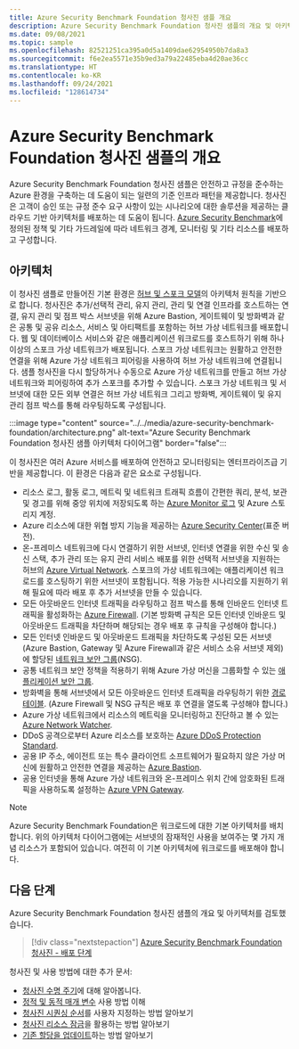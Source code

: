 ```yaml
---
title: Azure Security Benchmark Foundation 청사진 샘플 개요
description: Azure Security Benchmark Foundation 청사진 샘플의 개요 및 아키텍처.
ms.date: 09/08/2021
ms.topic: sample
ms.openlocfilehash: 82521251ca395a0d5a1409dae62954950b7da8a3
ms.sourcegitcommit: f6e2ea5571e35b9ed3a79a22485eba4d20ae36cc
ms.translationtype: HT
ms.contentlocale: ko-KR
ms.lasthandoff: 09/24/2021
ms.locfileid: "128614734"
---
```

# <a name="overview-of-the-azure-security-benchmark-foundation-blueprint-sample"></a>Azure Security Benchmark Foundation 청사진 샘플의 개요

Azure Security Benchmark Foundation 청사진 샘플은 안전하고 규정을 준수하는 Azure 환경을 구축하는 데 도움이 되는 일련의 기준 인프라 패턴을 제공합니다. 청사진은 고객이 승인 또는 규정 준수 요구 사항이 있는 시나리오에 대한 솔루션을 제공하는 클라우드 기반 아키텍처를 배포하는 데 도움이 됩니다. [Azure Security Benchmark](../../../../security/benchmarks/index.yml)에 정의된 정책 및 기타 가드레일에 따라 네트워크 경계, 모니터링 및 기타 리소스를 배포하고 구성합니다.

## <a name="architecture"></a>아키텍처

이 청사진 샘플로 만들어진 기본 환경은 [허브 및 스포크 모델](/azure/architecture/reference-architectures/hybrid-networking/hub-spoke)의 아키텍처 원칙을 기반으로 합니다.
청사진은 추가/선택적 관리, 유지 관리, 관리 및 연결 인프라를 호스트하는 연결, 유지 관리 및 점프 박스 서브넷을 위해 Azure Bastion, 게이트웨이 및 방화벽과 같은 공통 및 공유 리소스, 서비스 및 아티팩트를 포함하는 허브 가상 네트워크를 배포합니다. 웹 및 데이터베이스 서비스와 같은 애플리케이션 워크로드를 호스트하기 위해 하나 이상의 스포크 가상 네트워크가 배포됩니다. 스포크 가상 네트워크는 원활하고 안전한 연결을 위해 Azure 가상 네트워크 피어링을 사용하여 허브 가상 네트워크에 연결됩니다. 샘플 청사진을 다시 할당하거나 수동으로 Azure 가상 네트워크를 만들고 허브 가상 네트워크와 피어링하여 추가 스포크를 추가할 수 있습니다. 스포크 가상 네트워크 및 서브넷에 대한 모든 외부 연결은 허브 가상 네트워크 그리고 방화벽, 게이트웨이 및 유지 관리 점프 박스를 통해 라우팅하도록 구성됩니다.

:::image type="content" source="../../media/azure-security-benchmark-foundation/architecture.png" alt-text="Azure Security Benchmark Foundation 청사진 샘플 아키텍처 다이어그램" border="false":::

이 청사진은 여러 Azure 서비스를 배포하여 안전하고 모니터링되는 엔터프라이즈급 기반을 제공합니다. 이 환경은 다음과 같은 요소로 구성됩니다.

- 리소스 로그, 활동 로그, 메트릭 및 네트워크 트래픽 흐름이 간편한 쿼리, 분석, 보관 및 경고를 위해 중앙 위치에 저장되도록 하는 [Azure Monitor 로그](../../../../azure-monitor/logs/data-platform-logs.md) 및 Azure 스토리지 계정.
- Azure 리소스에 대한 위협 방지 기능을 제공하는 [Azure Security Center](../../../../security-center/security-center-introduction.md)(표준 버전).
- 온-프레미스 네트워크에 다시 연결하기 위한 서브넷, 인터넷 연결을 위한 수신 및 송신 스택, 추가 관리 또는 유지 관리 서비스 배포를 위한 선택적 서브넷을 지원하는 허브의 [Azure Virtual Network](../../../../virtual-network/virtual-networks-overview.md). 스포크의 가상 네트워크에는 애플리케이션 워크로드를 호스팅하기 위한 서브넷이 포함됩니다. 적용 가능한 시나리오를 지원하기 위해 필요에 따라 배포 후 추가 서브넷을 만들 수 있습니다.
- 모든 아웃바운드 인터넷 트래픽을 라우팅하고 점프 박스를 통해 인바운드 인터넷 트래픽을 활성화하는 [Azure Firewall](../../../../firewall/overview.md). (기본 방화벽 규칙은 모든 인터넷 인바운드 및 아웃바운드 트래픽을 차단하며 해당되는 경우 배포 후 규칙을 구성해야 합니다.)
- 모든 인터넷 인바운드 및 아웃바운드 트래픽을 차단하도록 구성된 모든 서브넷(Azure Bastion, Gateway 및 Azure Firewall과 같은 서비스 소유 서브넷 제외)에 할당된 [네트워크 보안 그룹](../../../../virtual-network/network-security-group-how-it-works.md)(NSG).
- 공통 네트워크 보안 정책을 적용하기 위해 Azure 가상 머신을 그룹화할 수 있는 [애플리케이션 보안 그룹](../../../../virtual-network/application-security-groups.md).
- 방화벽을 통해 서브넷에서 모든 아웃바운드 인터넷 트래픽을 라우팅하기 위한 [경로 테이블](../../../../virtual-network/manage-route-table.md). (Azure Firewall 및 NSG 규칙은 배포 후 연결을 열도록 구성해야 합니다.)
- Azure 가상 네트워크에서 리소스의 메트릭을 모니터링하고 진단하고 볼 수 있는 [Azure Network Watcher](../../../../network-watcher/network-watcher-monitoring-overview.md).
- DDoS 공격으로부터 Azure 리소스를 보호하는 [Azure DDoS Protection Standard](../../../../ddos-protection/ddos-protection-overview.md).
- 공용 IP 주소, 에이전트 또는 특수 클라이언트 소프트웨어가 필요하지 않은 가상 머신에 원활하고 안전한 연결을 제공하는 [Azure Bastion](../../../../bastion/bastion-overview.md).
- 공용 인터넷을 통해 Azure 가상 네트워크와 온-프레미스 위치 간에 암호화된 트래픽을 사용하도록 설정하는 [Azure VPN Gateway](../../../../vpn-gateway/vpn-gateway-about-vpngateways.md).

> [!NOTE]
> Azure Security Benchmark Foundation은 워크로드에 대한 기본 아키텍처를 배치합니다. 위의 아키텍처 다이어그램에는 서브넷의 잠재적인 사용을 보여주는 몇 가지 개념 리소스가 포함되어 있습니다. 여전히 이 기본 아키텍처에 워크로드를 배포해야 합니다.

## <a name="next-steps"></a>다음 단계

Azure Security Benchmark Foundation 청사진 샘플의 개요 및 아키텍처를 검토했습니다.

> [!div class="nextstepaction"]
> [Azure Security Benchmark Foundation 청사진 - 배포 단계](./deploy.md)

청사진 및 사용 방법에 대한 추가 문서:

- [청사진 수명 주기](../../concepts/lifecycle.md)에 대해 알아봅니다.
- [정적 및 동적 매개 변수](../../concepts/parameters.md) 사용 방법 이해
- [청사진 시퀀싱 순서](../../concepts/sequencing-order.md)를 사용자 지정하는 방법 알아보기
- [청사진 리소스 잠금](../../concepts/resource-locking.md)을 활용하는 방법 알아보기
- [기존 할당을 업데이트](../../how-to/update-existing-assignments.md)하는 방법 알아보기
